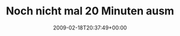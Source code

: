 ---
retweeted: false
source: <a href="http://twitter.com" rel="nofollow">Twitter Web Client</a>
entities:
  hashtags:
  - text: Munin
    indices:
    - '60'
    - '66'
  symbols: []
  user_mentions: []
  urls: []
display_text_range:
- '0'
- '139'
favorite_count: '0'
id_str: '1224205679'
truncated: false
retweet_count: '0'
id: '1224205679'
created_at: Wed Feb 18 20:37:49 +0000 2009
favorited: false
full_text: 'Noch nicht mal 20 Minuten ausm Büro raus, schon schickt mir #Munin Emails
  hinterher.  Anhängliche Unixtools sind schlimmer als Haustiere...'
lang: de
tags:
- Munin
- pesos:twitter
date: '2009-02-18T20:37:49+00:00'
src: https://twitter.com/bascht/status/1224205679
original_url: https://twitter.com/bascht/status/1224205679
type: twitter_tweet
text: 'Noch nicht mal 20 Minuten ausm Büro raus, schon schickt mir #Munin Emails hinterher.  Anhängliche
  Unixtools sind schlimmer als Haustiere...'
title: 'Noch nicht mal 20 Minuten ausm '

---